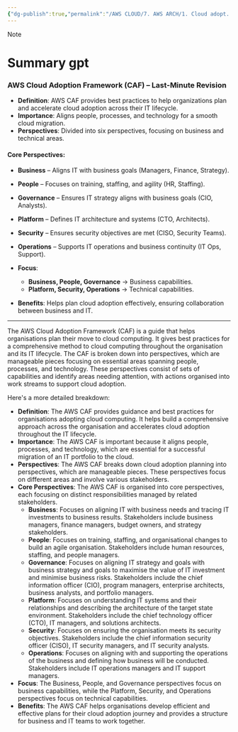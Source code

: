 ```yaml
---
{"dg-publish":true,"permalink":"/AWS CLOUD/7. AWS ARCH/1. Cloud adopt. framework/","title":"Cloud adopt. framework","tags":["aws","caf","cloud-adoption-framework","waf","aws-well-architecture-framework"],"created":"2025-02-19T23:32:48.917+05:30"}
---
```



> [!NOTE]
> # Summary gpt
> 
> ### **AWS Cloud Adoption Framework (CAF) – Last-Minute Revision**
> 
> - **Definition**: AWS CAF provides best practices to help organizations plan and accelerate cloud adoption across their IT lifecycle.
> - **Importance**: Aligns people, processes, and technology for a smooth cloud migration.
> - **Perspectives**: Divided into six perspectives, focusing on business and technical areas.
> 
> #### **Core Perspectives:**
> 
> - **Business** – Aligns IT with business goals (Managers, Finance, Strategy).
>     
> - **People** – Focuses on training, staffing, and agility (HR, Staffing).
>     
> - **Governance** – Ensures IT strategy aligns with business goals (CIO, Analysts).
>     
> - **Platform** – Defines IT architecture and systems (CTO, Architects).
>     
> - **Security** – Ensures security objectives are met (CISO, Security Teams).
>     
> - **Operations** – Supports IT operations and business continuity (IT Ops, Support).
>     
> - **Focus**:
>     
>     - **Business, People, Governance** → Business capabilities.
>     - **Platform, Security, Operations** → Technical capabilities.
> - **Benefits**: Helps plan cloud adoption effectively, ensuring collaboration between business and IT.
> 

---
The AWS Cloud Adoption Framework (CAF) is a guide that helps organisations plan their move to cloud computing. It gives best practices for a comprehensive method to cloud computing throughout the organisation and its IT lifecycle. The CAF is broken down into perspectives, which are manageable pieces focusing on essential areas spanning people, processes, and technology. These perspectives consist of sets of capabilities and identify areas needing attention, with actions organised into work streams to support cloud adoption.

Here's a more detailed breakdown:

- **Definition**: The AWS CAF provides guidance and best practices for organisations adopting cloud computing. It helps build a comprehensive approach across the organisation and accelerates cloud adoption throughout the IT lifecycle.
- **Importance**: The AWS CAF is important because it aligns people, processes, and technology, which are essential for a successful migration of an IT portfolio to the cloud.
- **Perspectives**: The AWS CAF breaks down cloud adoption planning into perspectives, which are manageable pieces. These perspectives focus on different areas and involve various stakeholders.
- **Core Perspectives**: The AWS CAF is organised into core perspectives, each focusing on distinct responsibilities managed by related stakeholders.
    - **Business**: Focuses on aligning IT with business needs and tracing IT investments to business results. Stakeholders include business managers, finance managers, budget owners, and strategy stakeholders.
    - **People**: Focuses on training, staffing, and organisational changes to build an agile organisation. Stakeholders include human resources, staffing, and people managers.
    - **Governance**: Focuses on aligning IT strategy and goals with business strategy and goals to maximise the value of IT investment and minimise business risks. Stakeholders include the chief information officer (CIO), program managers, enterprise architects, business analysts, and portfolio managers.
    - **Platform**: Focuses on understanding IT systems and their relationships and describing the architecture of the target state environment. Stakeholders include the chief technology officer (CTO), IT managers, and solutions architects.
    - **Security**: Focuses on ensuring the organisation meets its security objectives. Stakeholders include the chief information security officer (CISO), IT security managers, and IT security analysts.
    - **Operations**: Focuses on aligning with and supporting the operations of the business and defining how business will be conducted. Stakeholders include IT operations managers and IT support managers.
- **Focus**: The Business, People, and Governance perspectives focus on business capabilities, while the Platform, Security, and Operations perspectives focus on technical capabilities.
- **Benefits**: The AWS CAF helps organisations develop efficient and effective plans for their cloud adoption journey and provides a structure for business and IT teams to work together.
